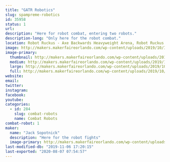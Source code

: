 ```yaml
---
title: "GATR Robotics"
slug: spampreme-robotics
id: 35958
status: 1
url: 
description: "Here for robot combat, entering two robots."
description-long: "Only here for the robot combat."
location: Robot Ruckus - Axe Backwards Heavyweight Arena, Robot Ruckus - Small Arena
image: http://makers.makerfaireorlando.com/wp-content/uploads/2019/10/IMG_0743-1024x828.jpg
image-primary:
  thumbnail: http://makers.makerfaireorlando.com/wp-content/uploads/2019/10/IMG_0743-150x150.jpg
  medium: http://makers.makerfaireorlando.com/wp-content/uploads/2019/10/IMG_0743-300x243.jpg
  large: http://makers.makerfaireorlando.com/wp-content/uploads/2019/10/IMG_0743-1024x828.jpg
  full: http://makers.makerfaireorlando.com/wp-content/uploads/2019/10/IMG_0743.jpg
website: 
email: 
twitter: 
instagram: 
facebook: 
youtube: 
categories:
  - id: 284
    slug: combat-robots
    name: Combat Robots
combat-robot: 1
maker:
  name: "Jack Sopotnick"
  description: "Here for the robot fights"
  image-primary: http://makers.makerfaireorlando.com/wp-content/uploads/2019/08/7573B1B7-FF7C-4466-8E2B-B1C6F1E19345-1024x791.jpeg
last-modified-db: "2019-11-06 17:20:15"
last-exported: "2020-08-07 07:54:57"
---
```

